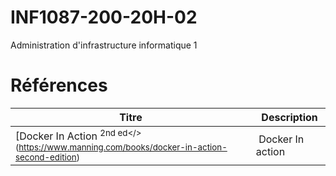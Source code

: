 # INF1087-200-20H-02
Administration d'infrastructure informatique 1


# Références


| Titre | Description |
|-------|-------------|
| [Docker In Action <sup>2nd ed</>(https://www.manning.com/books/docker-in-action-second-edition) | Docker In action |
